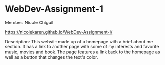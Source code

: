 # WebDev-Assignment-1

Member: Nicole Chiguil

https://nicolekaren.github.io/WebDev-Assignment-1/

Description: This website made up of a homepage with a brief about me section. It has a link to another page with some of my interests and favorite music, movies and book. The page features a link back to the homepage as well as a button that changes the text's color.

